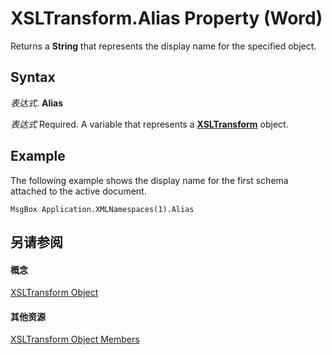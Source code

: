 
# XSLTransform.Alias Property (Word)

Returns a  **String** that represents the display name for the specified object.


## Syntax

 _表达式_. **Alias**

 _表达式_ Required. A variable that represents a **[XSLTransform](cccf0383-8b21-0f46-b5b6-9a092599fd76.md)** object.


## Example

The following example shows the display name for the first schema attached to the active document.


```
MsgBox Application.XMLNamespaces(1).Alias
```


## 另请参阅


#### 概念


[XSLTransform Object](cccf0383-8b21-0f46-b5b6-9a092599fd76.md)
#### 其他资源


[XSLTransform Object Members](http://msdn.microsoft.com/library/1059d67c-ffde-44f1-bb6c-6525bb8a7147%28Office.15%29.aspx)
